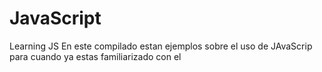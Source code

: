 # JavaScript
Learning JS
En este compilado estan ejemplos sobre el uso de JAvaScrip para cuando ya estas familiarizado con el
